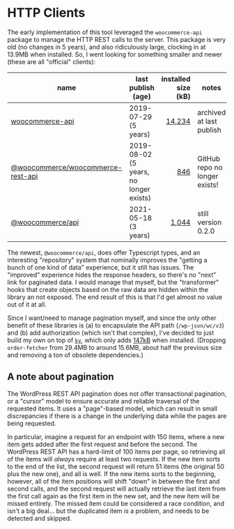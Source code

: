 # HTTP Clients

The early implementation of this tool leveraged the `woocommerce-api` package to manage the HTTP REST calls to the server. This package is very old (no changes in 5 years), and also ridiculously large, clocking in at 13.9MB when installed. So, I went looking for something smaller and newer (these are all "official" clients):

| name                                                                                                 | last publish (age)                     |                                                             installed size (kB) | notes                         |
| ---------------------------------------------------------------------------------------------------- | -------------------------------------- | ------------------------------------------------------------------------------: | ----------------------------- |
| [woocommerce-api](https://www.npmjs.com/package/woocommerce-api)                                     | 2019-07-29 (5 years)                   |                    [14,234](https://packagephobia.com/result?p=woocommerce-api) | archived at last publish      |
| [@woocommerce/woocommerce-rest-api](https://www.npmjs.com/package/@woocommerce/woocommerce-rest-api) | 2019-08-02 (5 years, no longer exists) | [846](https://packagephobia.com/result?p=%40woocommerce%2Fwoocommerce-rest-api) | GitHub repo no longer exists! |
| [@woocommerce/api](https://www.npmjs.com/package/@woocommerce/api)                                   | 2021-05-18 (3 years)                   |                [1,044](https://packagephobia.com/result?p=%40woocommerce%2Fapi) | still version 0.2.0           |

The newest, `@woocommerce/api`, does offer Typescript types, and an interesting "repository" system that nominally improves the "getting a bunch of one kind of data" experience, but it still has issues. The "improved" experience hides the response headers, so there's no "next" link for paginated data. I would manage that myself, but the "transformer" hooks that create objects based on the raw data are hidden within the library an not exposed. The end result of this is that I'd get almost no value out of it at all.

Since I want/need to manage pagination myself, and since the only other benefit of these libraries is (a) to encapsulate the API path (`/wp-json/wc/v3`) and (b) add authorization (which isn't that complex), I've decided to just build my own on top of [`ky`](https://www.npmjs.com/package/ky), which only adds [147kB](https://packagephobia.com/result?p=ky) when installed. (Dropping `order-fetcher` from 29.4MB to around 15.6MB, about half the previous size and removing a ton of obsolete dependencies.)

## A note about pagination

The WordPress REST API pagination does not offer transactional pagination, or a "cursor" model to ensure accurate and reliable traversal of the requested items. It uses a "page"-based model, which can result in small discrepancies if there is a change in the underlying data while the pages are being requested.

In particular, imagine a request for an endpoint with 150 items, where a new item gets added after the first request and before the second. The WordPress REST API has a hard-limit of 100 items per page, so retrieving all of the items will _always_ require at least two requests. If the new item sorts to the end of the list, the second request will return 51 items (the original 50 plus the new one), and all is well. If the new items sorts to the beginning, however, all of the item positions will shift "down" in between the first and second calls, and the second request will actually retrieve the last item from the first call again as the first item in the new set, and the new item will be missed entirely. The missed item could be considered a race condition, and isn't a big deal... but the duplicated item _is_ a problem, and needs to be detected and skipped.
